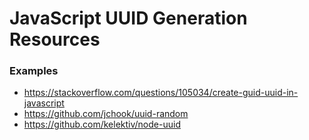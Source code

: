 
JavaScript UUID Generation Resources
====

### Examples
* https://stackoverflow.com/questions/105034/create-guid-uuid-in-javascript
* https://github.com/jchook/uuid-random
* https://github.com/kelektiv/node-uuid
